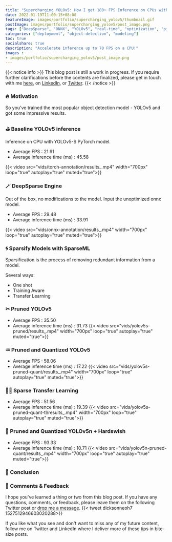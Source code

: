 ```yaml
---
title: "Supercharging YOLOv5: How I get 180+ FPS Inference on CPUs with only 4 Cores"
date: 2022-01-19T11:00:15+08:00
featureImage: images/portfolio/supercharging_yolov5/thumbnail.gif
postImage: images/portfolio/supercharging_yolov5/post_image.png
tags: ["DeepSparse", "ONNX", "YOLOv5", "real-time", "optimization", "pistol"]
categories: ["deployment", "object-detection", "modeling"]
toc: true
socialshare: true
description: "Accelerate inference up to 70 FPS on a CPU!"
images : 
- images/portfolio/supercharging_yolov5/post_image.png
---
```


{{< notice info >}}
This blog post is still a work in progress. If you require further clarifications before the contents are finalized, please get in touch with me [here](https://dicksonneoh.com/contact/), on [LinkedIn](https://www.linkedin.com/in/dickson-neoh/), or [Twitter](https://twitter.com/dicksonneoh7).
{{< /notice >}}

### 🔥 Motivation
So you've trained the most popular object detection model - YOLOv5 and got some impressive results.

### ⛳ Baseline YOLOv5 inference

Inference on CPU with YOLOv5-S PyTorch model.

+ Average FPS : 21.91
+ Average inference time (ms) : 45.58

{{< video src="vids/torch-annotation/results_.mp4" width="700px" loop="true" autoplay="true" muted="true">}}


### 🪄 DeepSparse Engine
Out of the box, no modifications to the model.
Input the unoptimized onnx model.

+ Average FPS : 29.48
+ Average inference time (ms) : 33.91

{{< video src="vids/onnx-annotation/results_.mp4" width="700px" loop="true" autoplay="true" muted="true">}}


### 🌀 Sparsify Models with SparseML
Sparsification is the process of removing redundant information from a model.

Several ways:
+ One shot
+ Training Aware
+ Transfer Learning

### ✂ Pruned YOLOv5

+ Average FPS : 35.50
+ Average inference time (ms) : 31.73
{{< video src="vids/yolov5s-pruned/results_.mp4" width="700px" loop="true" autoplay="true" muted="true">}}

### ♒ Pruned and Quantized YOLOv5

+ Average FPS : 58.06
+ Average inference time (ms) : 17.22
{{< video src="vids/yolov5s-pruned-quant/results_.mp4" width="700px" loop="true" autoplay="true" muted="true">}}


### 🤹‍♂️ Sparse Transfer Learning
+ Average FPS : 51.56
+ Average inference time (ms) : 19.39
{{< video src="vids/yolov5s-pruned-quant-tl/results_.mp4" width="700px" loop="true" autoplay="true" muted="true">}}

### 🚀 Pruned and Quantized YOLOv5n + Hardswish

+ Average FPS : 93.33
+ Average inference time (ms) : 10.71
{{< video src="vids/yolov5n-pruned-quant/results_.mp4" width="700px" loop="true" autoplay="true" muted="true">}}

### 🚧 Conclusion



### 🙏 Comments & Feedback
I hope you've learned a thing or two from this blog post.
If you have any questions, comments, or feedback, please leave them on the following Twitter post or [drop me a message](https://dicksonneoh.com/contact/).
{{< tweet dicksonneoh7 1527512946603020288>}}


If you like what you see and don't want to miss any of my future content, follow me on Twitter and LinkedIn where I deliver more of these tips in bite-size posts.